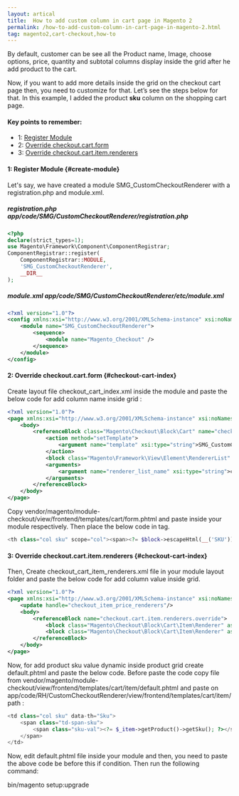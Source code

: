 ```yaml
---
layout: artical
title:  How to add custom column in cart page in Magento 2
permalink: /how-to-add-custom-column-in-cart-page-in-magento-2.html
tag: magento2,cart-checkout,how-to 
---
```


<p>
By default, customer can be see all the Product name, Image, choose options, price, quantity and subtotal columns display inside the grid after he add product to the cart.
</p>
<p>
Now, if you want to add more details inside the grid on the checkout cart page then, you need to customize for that. Let’s see the steps below for that. In this example, I added the product <strong>sku</strong> column on the shopping cart page.
</p>

#### Key points to remember:

- 1: [Register Module](#create-module)
- 2: [Override <span class="inlinecode">checkout.cart.form</span>](#checkout-cart-index)
- 3: [Override <span class="inlinecode">checkout.cart.item.renderers</span>](#checkout-cart-item-renderers)


#### 1: Register Module {#create-module}
<p>Let's say, we have created a module <span class="inlinecode">SMG_CustomCheckoutRenderer</span> with a <span class="inlinecode">registration.php</span> and <span class="inlinecode">module.xml</span>.</p>

##### registration.php <span class="inlinecode">app/code/SMG/CustomCheckoutRenderer/registration.php</span>

```php
<?php
declare(strict_types=1);
use Magento\Framework\Component\ComponentRegistrar;
ComponentRegistrar::register(
    ComponentRegistrar::MODULE,
    'SMG_CustomCheckoutRenderer',
    __DIR__
);
```

##### module.xml <span class="inlinecode">app/code/SMG/CustomCheckoutRenderer/etc/module.xml </span>

```xml
<?xml version="1.0"?>
<config xmlns:xsi="http://www.w3.org/2001/XMLSchema-instance" xsi:noNamespaceSchemaLocation="urn:magento:framework:Module/etc/module.xsd">
    <module name="SMG_CustomCheckoutRenderer">
        <sequence>
            <module name="Magento_Checkout" />
        </sequence>
    </module>
</config>
```

#### 2: Override <span class="inlinecode">checkout.cart.form</span> {#checkout-cart-index}

Create layout file <span class="inlinecode">checkout_cart_index.xml</span> inside the module and paste the below code for add column name inside grid :

```xml
<?xml version="1.0"?>
<page xmlns:xsi="http://www.w3.org/2001/XMLSchema-instance" xsi:noNamespaceSchemaLocation="urn:magento:framework:View/Layout/etc/page_configuration.xsd">
    <body>
        <referenceBlock class="Magento\Checkout\Block\Cart" name="checkout.cart.form">
            <action method="setTemplate">
                <argument name="template" xsi:type="string">SMG_CustomCheckoutRenderer::cart/form.phtml</argument>
            </action>
            <block class="Magento\Framework\View\Element\RendererList" name="checkout.cart.item.renderers.override" as="renderer.list.custom"/>
            <arguments>
                <argument name="renderer_list_name" xsi:type="string">checkout.cart.item.renderers.override</argument>
            </arguments>
        </referenceBlock>
    </body>
</page>
```

Copy <span class="inlinecode">vendor/magento/module-checkout/view/frontend/templates/cart/form.phtml</span> and paste inside your module respectively. Then place the below code in <th> tag.

```php
<th class="col sku" scope="col"><span><?= $block->escapeHtml(__('SKU')) ?></span></th>
```

#### 3: Override <span class="inlinecode">checkout.cart.item.renderers</span> {#checkout-cart-index}

Then, Create <span class="inlinecode">checkout_cart_item_renderers.xml</span> file in your module layout folder and paste the below code for add column value inside grid.

```xml
<?xml version="1.0"?>
<page xmlns:xsi="http://www.w3.org/2001/XMLSchema-instance" xsi:noNamespaceSchemaLocation="urn:magento:framework:View/Layout/etc/page_configuration.xsd">
    <update handle="checkout_item_price_renderers"/>
    <body>
        <referenceBlock name="checkout.cart.item.renderers.override">
            <block class="Magento\Checkout\Block\Cart\Item\Renderer" as="default" template="SMG_CustomCheckoutRenderer::cart/item/default.phtml" />
            <block class="Magento\Checkout\Block\Cart\Item\Renderer" as="simple" template="SMG_CustomCheckoutRenderer::cart/item/default.phtml" />
        </referenceBlock>
    </body>
</page>
```
<p>Now, for add product sku value dynamic inside product grid create default.phtml and paste the below code. Before paste the code copy file from <span class="inlinecode">vendor/magento/module-checkout/view/frontend/templates/cart/item/default.phtml</span> and paste on <span class="inlinecode">app/code/RH/CustomCheckoutRenderer/view/frontend/templates/cart/item/</span> path : </p>

```php
<td class="col sku" data-th="Sku">
    <span class="td-span-sku">
        <span class="sku-val"><?= $_item->getProduct()->getSku(); ?></span>
    </span>
</td>
```
Now, edit <span class="inlinecode">default.phtml</span> file inside your module and then, you need to paste the above code be before <span class="inlinecode"><?php if ($canApplyMsrp) :?></span> this if condition. 
Then run the following command:

<span class="inlinecode">bin/magento setup:upgrade</span>